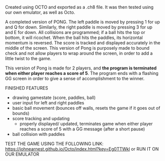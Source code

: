 <p>Created using OCTO and exported as a .ch8 file. It was then tested using our own emulator, as well as Octo.</p>

<p>A completed version of PONG. The left paddle is moved by pressing 1 for up and Q for down. Similarly,
the right paddle is moved by pressing 3 for up and E for down. All collisions are programmed; 
if a ball hits the top or bottom, it will ricochet. When the ball hits the paddles, its horizontal momentum
is reversed. The score is tracked and displayed accurately in the middle of the screen. This version of Pong is purposely made to
bound check and not allow players to wrap around the screen, in order to add a little twist to the game.</p>

This version of Pong is made for 2 players, and **the program is terminated when either player reaches a score of 5**. The program ends with a flashing GG screen in order to give a sense of accomplishment to the winner.

FINISHED FEATURES
- drawing gamestate (score, paddles, ball)
- user input for left and right paddles
- basic ball movement (bounces off walls, resets the game if it goes out of bounds)
- score tracking and updating
  - properly displayed/ updated, terminates game when either player reaches a score of 5 with a GG message (after a short pause)
- ball collision with paddles

TEST THE GAME USING THE FOLLOWING LINK: https://johnearnest.github.io/Octo/index.html?key=Eg0TTWkl
or RUN IT ON OUR EMULATOR
